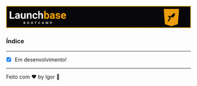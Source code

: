 <a href="#">
  <img alt="LaunchBase" src="../../.github/logo.jpg"/>
</a>

### **Índice**

---

- [x] Em desenvolvimento!

---

Feito com ❤ by Igor 🖖